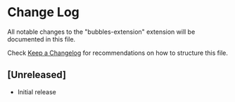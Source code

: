 # Change Log

All notable changes to the "bubbles-extension" extension will be documented in this file.

Check [Keep a Changelog](http://keepachangelog.com/) for recommendations on how to structure this file.

## [Unreleased]

- Initial release